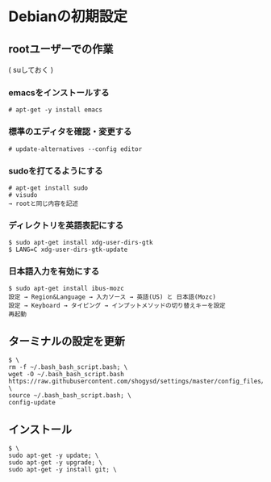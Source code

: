 # Debianの初期設定

## rootユーザーでの作業
( suしておく )

### emacsをインストールする
```
# apt-get -y install emacs
```

### 標準のエディタを確認・変更する
```
# update-alternatives --config editor
```

### sudoを打てるようにする
```
# apt-get install sudo
# visudo
→ rootと同じ内容を記述
```

### ディレクトリを英語表記にする
```
$ sudo apt-get install xdg-user-dirs-gtk
$ LANG=C xdg-user-dirs-gtk-update
```

### 日本語入力を有効にする
```
$ sudo apt-get install ibus-mozc
設定 → Region&Language → 入力ソース → 英語(US) と 日本語(Mozc)
設定 → Keyboard → タイピング → インプットメソッドの切り替えキーを設定
再起動
```


## ターミナルの設定を更新
```
$ \
rm -f ~/.bash_bash_script.bash; \
wget -O ~/.bash_bash_script.bash https://raw.githubusercontent.com/shogysd/settings/master/config_files/bash_script.bash; \
source ~/.bash_bash_script.bash; \
config-update
```

## インストール
```
$ \
sudo apt-get -y update; \
sudo apt-get -y upgrade; \
sudo apt-get -y install git; \
```
